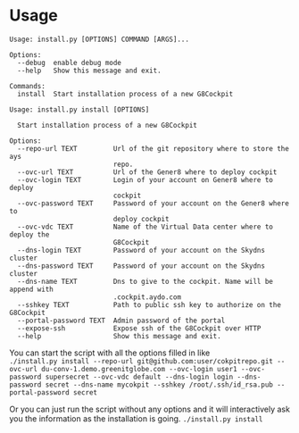 # Usage

```
Usage: install.py [OPTIONS] COMMAND [ARGS]...

Options:
  --debug  enable debug mode
  --help   Show this message and exit.

Commands:
  install  Start installation process of a new G8Cockpit

Usage: install.py install [OPTIONS]

  Start installation process of a new G8Cockpit

Options:
  --repo-url TEXT         Url of the git repository where to store the ays
                          repo.
  --ovc-url TEXT          Url of the Gener8 where to deploy cockpit
  --ovc-login TEXT        Login of your account on Gener8 where to deploy
                          cockpit
  --ovc-password TEXT     Password of your account on the Gener8 where to
                          deploy cockpit
  --ovc-vdc TEXT          Name of the Virtual Data center where to deploy the
                          G8Cockpit
  --dns-login TEXT        Password of your account on the Skydns cluster
  --dns-password TEXT     Password of your account on the Skydns cluster
  --dns-name TEXT         Dns to give to the cockpit. Name will be append with
                          .cockpit.aydo.com
  --sshkey TEXT           Path to public ssh key to authorize on the G8Cockpit
  --portal-password TEXT  Admin password of the portal
  --expose-ssh            Expose ssh of the G8Cockpit over HTTP
  --help                  Show this message and exit.
```

You can start the script with all the options filled in like  
`./install.py install --repo-url git@github.com:user/cokpitrepo.git --ovc-url du-conv-1.demo.greenitglobe.com --ovc-login user1 --ovc-password supersecret --ovc-vdc default --dns-login login --dns-password secret --dns-name mycokpit --sshkey /root/.ssh/id_rsa.pub --portal-password secret`

Or you can just run the script without any options and it will interactively ask you the information as the installation is going.
`./install.py install`
